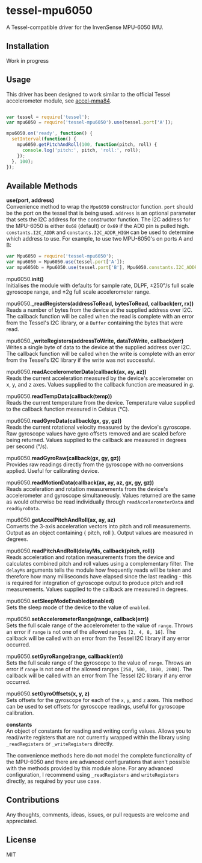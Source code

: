 # tessel-mpu6050

A Tessel-compatible driver for the InvenSense MPU-6050 IMU.

## Installation

Work in progress

## Usage

This driver has been designed to work similar to the official Tessel accelerometer module, see [accel-mma84](https://github.com/tessel/accel-mma84).

```js

var tessel = require('tessel');
var mpu6050 = require('tessel-mpu6050').use(tessel.port['A']);

mpu6050.on('ready', function() {
  setInterval(function() {
    mpu6050.getPitchAndRoll(100, function(pitch, roll) {
      console.log('pitch:', pitch, 'roll:', roll);
    });
  }, 100);
});
```

## Available Methods

**use(port, address)**  
Convenience method to wrap the `Mpu6050` constructor function. `port` should be the port on the tessel that is being used. `address` is an optional parameter that sets the I2C address for the constructor function. The I2C address for the MPU-6050 is either `0x68` (default) or `0x69` if the AD0 pin is pulled high. `constants.I2C_ADDR` and `constants.I2C_ADDR_HIGH` can be used to determine which address to use. For example, to use two MPU-6050's on ports A and B:

```js
var Mpu6050 = require('tessel-mpu6050');
var mpu6050 = Mpu6050.use(tessel.port['A']);                                   // Uses 0x68
var mpu6050b = Mpu6050.use(tessel.port['B'], Mpu6050.constants.I2C_ADDR_HIGH); // Uses 0x69
```

mpu6050.**init()**  
Initialises the module with defaults for sample rate, DLPF, &plusmn;250&deg;/s full scale gyroscope range, and &plusmn;2g full scale accelerometer range.

mpu6050.**_readRegisters(addressToRead, bytesToRead, callback(err, rx))**  
Reads a number of bytes from the device at the supplied address over I2C. The callback function will be called when the read is complete with an error from the Tessel's I2C library, or a `Buffer` containing the bytes that were read.

mpu6050.**_writeRegisters(addressToWrite, dataToWrite, callback(err)**  
Writes a single byte of data to the device at the supplied address over I2C. The callback function will be called when the write is complete with an error from the Tessel's I2C library if the write was not successful.

mpu6050.**readAccelerometerData(callback(ax, ay, az))**  
Reads the current acceleration measured by the device's accelerometer on x, y, and z axes. Values supplied to the callback function are measured in *g*.

mpu6050.**readTempData(callback(temp))**  
Reads the current temperature from the device. Temperature value supplied to the callback function measured in Celsius (&deg;C).

mpu6050.**readGyroData(callback(gx, gy, gz))**  
Reads the current rotational velocity measured by the device's gyroscope. Raw gyroscope values have gyro offsets removed and are scaled before being returned. Values supplied to the callback are measured in degrees per second (&deg;/s).

mpu6050.**readGyroRaw(callback(gx, gy, gz))**  
Provides raw readings directly from the gyroscope with no conversions applied. Useful for calibrating device.

mpu6050.**readMotionData(callback(ax, ay, az, gx, gy, gz))**  
Reads acceleration and rotation measurements from the device's accelerometer and gyroscope simultaneously. Values returned are the same as would otherwise be read individually through `readAccelerometerData` and `readGyroData`.

mpu6050.**getAccelPitchAndRoll(ax, ay, az)**  
Converts the 3-axis acceleration vectors into pitch and roll measurements. Output as an object containing { pitch, roll }. Output values are measured in degrees.

mpu6050.**readPitchAndRoll(delayMs, callback(pitch, roll))**  
Reads acceleration and rotation measurements from the device and calculates combined pitch and roll values using a complementary filter. The `delayMs` arguments tells the module how frequently reads will be taken and therefore how many milliseconds have elapsed since the last reading - this is required for integration of gyroscope output to produce pitch and roll measurements. Values supplied to the callback are measured in degrees.

mpu6050.**setSleepModeEnabled(enabled)**  
Sets the sleep mode of the device to the value of `enabled`.

mpu6050.**setAccelerometerRange(range, callback(err))**  
Sets the full scale range of the accelerometer to the value of `range`. Throws an error if `range` is not one of the allowed ranges `[2, 4, 8, 16]`. The callback will be called with an error from the Tessel I2C library if any error occurred.

mpu6050.**setGyroRange(range, callback(err))**  
Sets the full scale range of the gyroscope to the value of `range`. Throws an error if `range` is not one of the allowed ranges `[250, 500, 1000, 2000]`. The callback will be called with an error from The Tessel I2C library if any error occurred.

mpu6050.**setGyroOffsets(x, y, z)**  
Sets offsets for the gyroscope for each of the `x`, `y`, and `z` axes. This method can be used to set offsets for gyroscope readings, useful for gyroscope calibration.

**constants**  
An object of constants for reading and writing config values. Allows you to read/write registers that are not currently wrapped within the library using `_readRegisters` or `_writeRegisters` directly.

The convenience methods here do not model the complete
functionality of the MPU-6050 and there are advanced configurations that
aren't possible with the methods provided by this module alone. For any
advanced configuration, I recommend using `_readRegisters` and
`writeRegisters` directly, as required by your use case.

## Contributions

Any thoughts, comments, ideas, issues, or pull requests are welcome and appreciated.

## License

MIT

